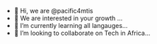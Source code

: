 - 👋 Hi, we are @pacific4mtis
- 👀 We are interested in your growth ...
- 🌱 I’m currently learning all langauges...
- 💞️ I’m looking to collaborate on Tech in Africa...
  

<!---
pacific4mtis/pacific4mtis is a ✨ special ✨ repository because its `README.md` (this file) appears on your GitHub profile.
You can click the Preview link to take a look at your changes.
--->
